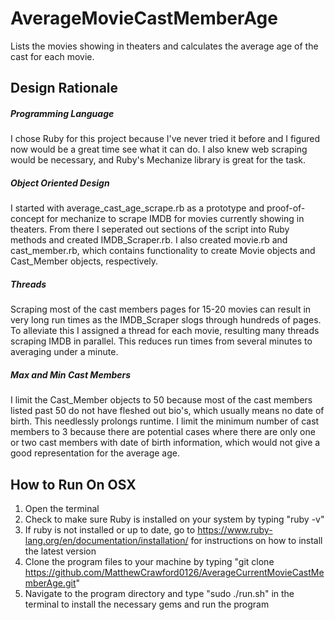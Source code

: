 # AverageMovieCastMemberAge
Lists the movies showing in theaters and calculates the average age of the cast for each movie.

## Design Rationale

##### Programming Language
I chose Ruby for this project because I've never tried it before and I figured now would be a great time see what it can do. I also knew web scraping would be necessary, and Ruby's Mechanize library is great for the task.
##### Object Oriented Design
I started with average_cast_age_scrape.rb as a prototype and proof-of-concept for mechanize to scrape IMDB for movies currently showing in theaters. From there I seperated out sections of the script into Ruby methods and created IMDB_Scraper.rb. I also created movie.rb and cast_member.rb, which contains functionality to create Movie objects and Cast_Member objects, respectively. 
##### Threads
Scraping most of the cast members pages for 15-20 movies can result in very long run times as the IMDB_Scraper slogs through hundreds of pages. To alleviate this I assigned a thread for each movie, resulting many threads scraping IMDB in parallel. This reduces run times from several minutes to averaging under a minute.
##### Max and Min Cast Members
I limit the Cast_Member objects to 50 because most of the cast members listed past 50 do not have fleshed out bio's, which usually means no date of birth. This needlessly prolongs runtime. I limit the minimum number of cast members to 3 because there are potential cases where there are only one or two cast members with date of birth information, which would not give a good representation for the average age.
## How to Run On OSX
1. Open the terminal
2. Check to make sure Ruby is installed on your system by typing "ruby -v"
3. If ruby is not installed or up to date, go to https://www.ruby-lang.org/en/documentation/installation/ for instructions on how to install the latest version
4. Clone the program files to your machine by typing "git clone https://github.com/MatthewCrawford0126/AverageCurrentMovieCastMemberAge.git"
5. Navigate to the program directory and type "sudo ./run.sh" in the terminal to install the necessary gems and run the program


